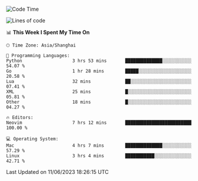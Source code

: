 <!--START_SECTION:waka-->
![Code Time](http://img.shields.io/badge/Code%20Time-1%2C390%20hrs%203%20mins-blue)

![Lines of code](https://img.shields.io/badge/From%20Hello%20World%20I%27ve%20Written-261.5%20thousand%20lines%20of%20code-blue)

📊 **This Week I Spent My Time On** 

```text
🕑︎ Time Zone: Asia/Shanghai

💬 Programming Languages: 
Python                   3 hrs 53 mins       ██████████████░░░░░░░░░░░   54.07 % 
Go                       1 hr 28 mins        █████░░░░░░░░░░░░░░░░░░░░   20.58 % 
Lua                      32 mins             ██░░░░░░░░░░░░░░░░░░░░░░░   07.41 % 
XML                      25 mins             █░░░░░░░░░░░░░░░░░░░░░░░░   05.81 % 
Other                    18 mins             █░░░░░░░░░░░░░░░░░░░░░░░░   04.27 % 

🔥 Editors: 
Neovim                   7 hrs 12 mins       █████████████████████████   100.00 % 

💻 Operating System: 
Mac                      4 hrs 7 mins        ██████████████░░░░░░░░░░░   57.29 % 
Linux                    3 hrs 4 mins        ███████████░░░░░░░░░░░░░░   42.71 % 
```


 Last Updated on 11/06/2023 18:26:15 UTC
<!--END_SECTION:waka-->
